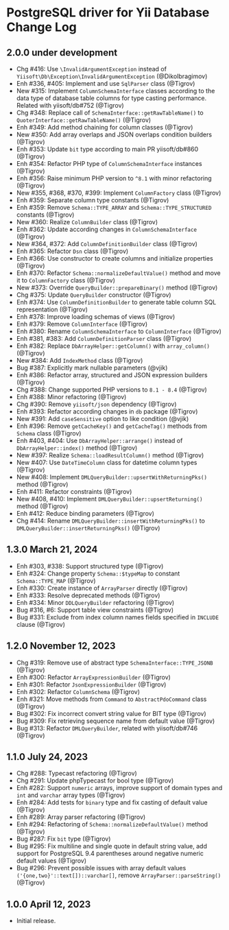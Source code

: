# PostgreSQL driver for Yii Database Change Log

## 2.0.0 under development

- Chg #416: Use `\InvalidArgumentException` instead of `Yiisoft\Db\Exception\InvalidArgumentException` (@DikoIbragimov)
- Enh #336, #405: Implement and use `SqlParser` class (@Tigrov)
- New #315: Implement `ColumnSchemaInterface` classes according to the data type of database table columns
  for type casting performance. Related with yiisoft/db#752 (@Tigrov)
- Chg #348: Replace call of `SchemaInterface::getRawTableName()` to `QuoterInterface::getRawTableName()` (@Tigrov)
- Enh #349: Add method chaining for column classes (@Tigrov)
- New #350: Add array overlaps and JSON overlaps condition builders (@Tigrov)
- Enh #353: Update `bit` type according to main PR yiisoft/db#860 (@Tigrov) 
- Enh #354: Refactor PHP type of `ColumnSchemaInterface` instances (@Tigrov)
- Enh #356: Raise minimum PHP version to `^8.1` with minor refactoring (@Tigrov)
- New #355, #368, #370, #399: Implement `ColumnFactory` class (@Tigrov)
- Enh #359: Separate column type constants (@Tigrov)
- Enh #359: Remove `Schema::TYPE_ARRAY` and `Schema::TYPE_STRUCTURED` constants (@Tigrov)
- New #360: Realize `ColumnBuilder` class (@Tigrov)
- Enh #362: Update according changes in `ColumnSchemaInterface` (@Tigrov)
- New #364, #372: Add `ColumnDefinitionBuilder` class (@Tigrov)
- Enh #365: Refactor `Dsn` class (@Tigrov)
- Enh #366: Use constructor to create columns and initialize properties (@Tigrov)
- Enh #370: Refactor `Schema::normalizeDefaultValue()` method and move it to `ColumnFactory` class (@Tigrov)
- New #373: Override `QueryBuilder::prepareBinary()` method (@Tigrov)
- Chg #375: Update `QueryBuilder` constructor (@Tigrov)
- Enh #374: Use `ColumnDefinitionBuilder` to generate table column SQL representation (@Tigrov)
- Enh #378: Improve loading schemas of views (@Tigrov)
- Enh #379: Remove `ColumnInterface` (@Tigrov)
- Enh #380: Rename `ColumnSchemaInterface` to `ColumnInterface` (@Tigrov)
- Enh #381, #383: Add `ColumnDefinitionParser` class (@Tigrov)
- Enh #382: Replace `DbArrayHelper::getColumn()` with `array_column()` (@Tigrov)
- New #384: Add `IndexMethod` class (@Tigrov)
- Bug #387: Explicitly mark nullable parameters (@vjik)
- Enh #386: Refactor array, structured and JSON expression builders (@Tigrov)
- Chg #388: Change supported PHP versions to `8.1 - 8.4` (@Tigrov)
- Enh #388: Minor refactoring (@Tigrov)
- Chg #390: Remove `yiisoft/json` dependency (@Tigrov)
- Enh #393: Refactor according changes in `db` package (@Tigrov)
- New #391: Add `caseSensitive` option to like condition (@vjik)
- Enh #396: Remove `getCacheKey()` and `getCacheTag()` methods from `Schema` class (@Tigrov)
- Enh #403, #404: Use `DbArrayHelper::arrange()` instead of `DbArrayHelper::index()` method (@Tigrov)
- New #397: Realize `Schema::loadResultColumn()` method (@Tigrov)
- New #407: Use `DateTimeColumn` class for datetime column types (@Tigrov)
- New #408: Implement `DMLQueryBuilder::upsertWithReturningPks()` method (@Tigrov)
- Enh #411: Refactor constraints (@Tigrov)
- New #408, #410: Implement `DMLQueryBuilder::upsertReturning()` method (@Tigrov)
- Enh #412: Reduce binding parameters (@Tigrov)
- Chg #414: Rename `DMLQueryBuilder::insertWithReturningPks()` to `DMLQueryBuilder::insertReturningPks()` (@Tigrov)

## 1.3.0 March 21, 2024

- Enh #303, #338: Support structured type (@Tigrov)
- Enh #324: Change property `Schema::$typeMap` to constant `Schema::TYPE_MAP` (@Tigrov)
- Enh #330: Create instance of `ArrayParser` directly (@Tigrov)
- Enh #333: Resolve deprecated methods (@Tigrov)
- Enh #334: Minor `DDLQueryBuilder` refactoring (@Tigrov)
- Bug #316, #6: Support table view constraints (@Tigrov)
- Bug #331: Exclude from index column names fields specified in `INCLUDE` clause (@Tigrov)

## 1.2.0 November 12, 2023

- Chg #319: Remove use of abstract type `SchemaInterface::TYPE_JSONB` (@Tigrov)
- Enh #300: Refactor `ArrayExpressionBuilder` (@Tigrov)
- Enh #301: Refactor `JsonExpressionBuilder` (@Tigrov)
- Enh #302: Refactor `ColumnSchema` (@Tigrov)
- Enh #321: Move methods from `Command` to `AbstractPdoCommand` class (@Tigrov)
- Bug #302: Fix incorrect convert string value for BIT type (@Tigrov)
- Bug #309: Fix retrieving sequence name from default value (@Tigrov)
- Bug #313: Refactor `DMLQueryBuilder`, related with yiisoft/db#746 (@Tigrov)

## 1.1.0 July 24, 2023

- Chg #288: Typecast refactoring (@Tigrov)
- Chg #291: Update phpTypecast for bool type (@Tigrov)
- Enh #282: Support `numeric` arrays, improve support of domain types and `int` and `varchar` array types (@Tigrov)
- Enh #284: Add tests for `binary` type and fix casting of default value (@Tigrov)
- Enh #289: Array parser refactoring (@Tigrov)
- Enh #294: Refactoring of `Schema::normalizeDefaultValue()` method (@Tigrov)
- Bug #287: Fix `bit` type (@Tigrov)
- Bug #295: Fix multiline and single quote in default string value, add support for PostgreSQL 9.4 parentheses around negative numeric default values (@Tigrov)
- Bug #296: Prevent possible issues with array default values `('{one,two}'::text[])::varchar[]`, remove `ArrayParser::parseString()` (@Tigrov)

## 1.0.0 April 12, 2023

- Initial release.
